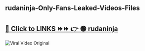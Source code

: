 
 ## rudaninja-Only-Fans-Leaked-Videos-Files

# <h2><a href="https://mediaupload.pro?rudaninja">🔗 Click to LINKS ⏩⏩ 👉 🟢 rudaninja </a></h2>

<a href="https://mediaupload.pro?rudaninja" rel="nofollow" data-target="animated-image.originalLink"><img src="https://i.ibb.co.com/xMMVF88/686577567.gif" alt="Viral Video Original" style="max-width: 100%; display: inline-block;" data-target="animated-image.originalImage"></a>